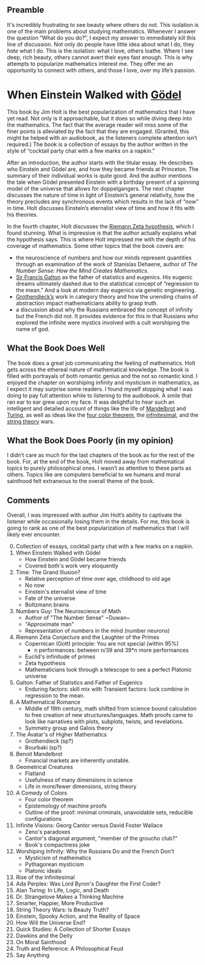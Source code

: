 ## Preamble ##

It's incredibly frustrating to see beauty where others do not. This isolation is
one of the main problems about studying mathematics. Whenever I answer the
question “What do you do?”, I expect my answer to immediately kill this line of
discussion. Not only do people have little idea about what I do, they *hate*
what I do. This is the isolation: what I love, others loathe. Where I see deep,
rich beauty, others cannot avert their eyes fast enough. This is why attempts to
popularize mathematics interest me. They offer me an opportunity to connect with
others, and those I love, over my life’s passion.

# When Einstein Walked with [Gödel][1] #

This book by Jim Holt is the best popularization of mathematics that I have yet
read. Not only is it approachable, but it does so while diving deep into the
mathematics. The fact that the average reader will miss some of the finer points
is alleviated by the fact that they are engaged. (Granted, this might be helped
with an audiobook, as the listeners complete attention isn’t required.) The book
is a collection of essays by the author written in the style of “cocktail party
chat with a few marks on a napkin.”

After an introduction, the author starts with the titular essay. He describes
who Einstein and Gödel are, and how they became friends at Princeton. The
summary of their individual works is quite good. And the author mentions the
tale when Gödel presented Einstein with a birthday present of a spinning
model of the universe that allows for doppelgangers. The next chapter discusses
the nature of time in light of Einstein’s general relativity, how the theory
precludes any synchronous events which results in the lack of “now” in time.
Holt discusses Einstein’s eternalist view of time and how it fits with his
theories.

In the fourth chapter, Holt discusses the [Riemann Zeta hypothesis][2], which I
found stunning. What is impressive is that the author actually explains what the
hypothesis says. This is where Holt impressed me with the depth of his coverage
of mathematics. Some other topics that the book covers are:

- the neuroscience of numbers and how our minds represent quantities through an
  examination of the work of Stanislas Dehaene, author of
  *The Number Sense: How the Mind Creates Mathematics*.
- [Sir Francis Galton][3] as the father of statistics and eugenics. His eugenic
  dreams ultimately dashed due to the statistical concept of “regression to the
  mean.” And a look at modern day eugenics via genetic engineering.
- [Grothendieck’s][4] work in category theory and how the unending chains of
  abstraction impact mathematicians ability to grasp truth.
- a discussion about why the Russians embraced the concept of infinity but the
  French did not. It provides evidence for this in that Russians who explored
  the infinite were mystics involved with a cult worshiping the name of god.

## What the Book Does Well ##

The book does a great job communicating the feeling of mathematics. Holt gets
across the ethereal nature of mathematical knowledge. The book is filled with
portrayals of both romantic genius and the not so romantic kind. I enjoyed the 
chapter on worshiping infinity and mysticism in mathematics, as I expect it may
surprise some readers. I found myself stopping what I was doing to pay full
attention while to listening to the audiobook. A smile that ran ear to ear grew
upon my face. It was delightful to hear such an intelligent and detailed account
of things like the life of [Mandelbrot][5] and [Turing][6], as well as ideas
like the [four color theorem][7], the [infinitesimal][8], and the
[string theory][9] wars. 

## What the Book Does Poorly (in my opinion) ##

I didn’t care as much for the last chapters of the book as for the rest of
the book. For, at the end of the book, Holt moved away from mathematical topics
to purely philosophical ones. I wasn’t as attentive to these parts as others.
Topics like are computers beneficial to we humans and moral sainthood felt
extraneous to the overall theme of the book.

## Comments ##

Overall, I was impressed with author Jim Holt’s ability to captivate the
listener while occasionally losing them in the details. For me, this book is
going to rank as one of the best popularization of mathematics that I will
likely ever encounter.

[1]: https://simple.wikipedia.org/wiki/Kurt_G%C3%B6del "Kurt Gödel"
[2]: https://simple.wikipedia.org/wiki/Riemann_hypothesis "Riemann Zeta hypothesis"
[3]: https://simple.wikipedia.org/wiki/Francis_Galton "Sir Francis Galton"
[4]: https://simple.wikipedia.org/wiki/Alexander_Grothendieck "Alexander Grothendieck"
[5]: https://simple.wikipedia.org/wiki/Beno%C3%AEt_Mandelbrot "Benoît Mandelbrot"
[6]: https://simple.wikipedia.org/wiki/Alan_Turing "Alan Turing"
[7]: https://simple.wikipedia.org/wiki/Four_color_theorem "Four color theorem"
[8]: https://simple.wikipedia.org/wiki/Infinitesimal "Infinitesimal"
[9]: https://simple.wikipedia.org/wiki/String_theory#Controversies "String theory controversies"









0. Collection of essays, cocktail party chat with a few marks on a
   napkin.
1. When Einstein Walked with Gödel
   - How Einstein and Gödel became friends
   - Covered both's work very eloquently
1. Time: The Grand Illusion?
   - Relative perception of time over age, childhood to old age
   - No now
   - Einstein's eternalist view of time
   - Fate of the universe
   - Boltzmann brains
1. Numbers Guy: The Neuroscience of Math
   - Author of "The Number Sense" ~Duwan~
   - "Approximate man"
   - Representation of numbers in the mind (number neurons)
1. Riemann Zeta Conjecture and the Laughter of the Primes
   - Copernican (Gott) principle: You are not special (within 95%)
     - n performances: between n/39 and 39\*n more performances
   - Euclid's infinitude of primes
   - Zeta hypothesis
   - Mathematicians look through a telescope to see a perfect Platonic universe
1. Galton: Father of Statistics and Father of Eugenics
   - Enduring factors: skill mix with Transient factors: luck combine in
     regression to the mean.
1. A Mathematical Romance
   - Middle of 19th century, math shifted from science bound
     calculation to free creation of new structures/languages. Math
     proofs came to look like narratives with plots, subplots, twists,
     and revelations.
   - Symmetry group and Galois theory
1. The Avatar's of Higher Mathematics
   - Grothendieck (sp?)
   - Bourbaki (sp?)
1. Benoit Mandelbrot
   - Financial markets are inherently unstable.
1. Geometrical Creatures
   - Flatland
   - Usefulness of many dimensions in science
   - Life in more/fewer dimensions, string theory
1. A Comedy of Colors
   - Four color theorem
   - Epistemology of machine proofs
   - Outline of the proof: minimal criminals, unavoidable sets,
     reducible configurations
1. Infinite Visions: Georg Cantor versus David Foster Wallace
   - Zeno's paradoxes
   - Cantor's diagonal argument, "member of the groucho club?"
   - Book's compactness joke
1. Worshiping Infinity: Why the Russians Do and the French Don't
   - Mysticism of mathematics
   - Pythagorean mysticism
   - Platonic ideals
1. Rise of the Infinitesimal
1. Ada Perplex: Was Lord Byron's Daughter the First Coder?
1. Alan Turing: In Life, Logic, and Death
1. Dr. Strangelove Makes a Thinking Machine
1. Smarter, Happier, More Productive
1. String Theory Wars: Is Beauty Truth?
1. Einstein, Spooky Action, and the Reality of Space
1. How Will the Universe End?
1. Quick Studies: A Collection of Shorter Essays
1. Dawkins and the Deity
1. On Moral Sainthood
1. Truth and Reference: A Philosophical Feud
1. Say Anything
